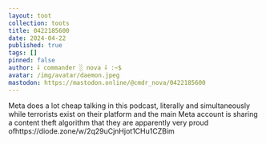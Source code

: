 ```yaml
---
layout: toot
collection: toots
title: 0422185600
date: 2024-04-22
published: true
tags: []
pinned: false
author: ⸸ commander ░ nova ⸸ :~$
avatar: /img/avatar/daemon.jpeg
mastodon: https://mastodon.online/@cmdr_nova/0422185600
---
```


Meta does a lot cheap talking in this podcast, literally and simultaneously while terrorists exist on their platform and the main Meta account is sharing a content theft algorithm that they are apparently very proud ofhttps://diode.zone/w/2q29uCjnHjot1CHu1CZBim
